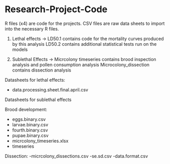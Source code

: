 # Research-Project-Code
R files (x4) are code for the projects. 
CSV files are raw data sheets to import into the necessary R files. 

1. Lethal effects -> LD50.1 contains  code for the mortality curves produced by this analysis
LD50.2 contains additional statistical tests run on the models

2. Sublethal Effects -> Micrcolony timeseries contains brood inspection analysis and pollen consumption analysis 
Microcolony_dissection contains dissection analysis 

Datasheets for lethal effects:
- data.processing.sheet.final.april.csv

Datasheets for sublethal effects

Brood development:
- eggs.binary.csv
- larvae.binary.csv
- fourth.binary.csv
- pupae.binary.csv
- micrcolony_timeseries.xlsx
- timeseries

Dissection: 
-micrcolony_dissections.csv
-se.sd.csv
-data.format.csv

